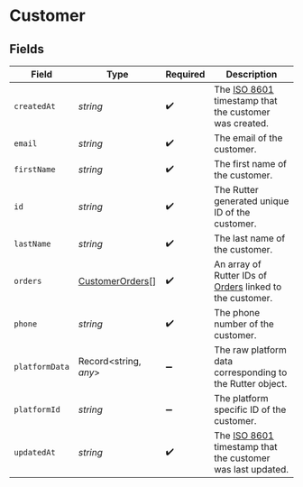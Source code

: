 # Customer


## Fields

| Field                                                                                                                | Type                                                                                                                 | Required                                                                                                             | Description                                                                                                          |
| -------------------------------------------------------------------------------------------------------------------- | -------------------------------------------------------------------------------------------------------------------- | -------------------------------------------------------------------------------------------------------------------- | -------------------------------------------------------------------------------------------------------------------- |
| `createdAt`                                                                                                          | *string*                                                                                                             | :heavy_check_mark:                                                                                                   | The [ISO 8601](https://www.iso.org/iso-8601-date-and-time-format.html) timestamp that the customer was created.      |
| `email`                                                                                                              | *string*                                                                                                             | :heavy_check_mark:                                                                                                   | The email of the customer.                                                                                           |
| `firstName`                                                                                                          | *string*                                                                                                             | :heavy_check_mark:                                                                                                   | The first name of the customer.                                                                                      |
| `id`                                                                                                                 | *string*                                                                                                             | :heavy_check_mark:                                                                                                   | The Rutter generated unique ID of the customer.                                                                      |
| `lastName`                                                                                                           | *string*                                                                                                             | :heavy_check_mark:                                                                                                   | The last name of the customer.                                                                                       |
| `orders`                                                                                                             | [CustomerOrders](../../models/shared/customerorders.md)[]                                                            | :heavy_check_mark:                                                                                                   | An array of Rutter IDs of [Orders](/rest/version/orders) linked to the customer.                                     |
| `phone`                                                                                                              | *string*                                                                                                             | :heavy_check_mark:                                                                                                   | The phone number of the customer.                                                                                    |
| `platformData`                                                                                                       | Record<string, *any*>                                                                                                | :heavy_minus_sign:                                                                                                   | The raw platform data corresponding to the Rutter object.                                                            |
| `platformId`                                                                                                         | *string*                                                                                                             | :heavy_minus_sign:                                                                                                   | The platform specific ID of the customer.                                                                            |
| `updatedAt`                                                                                                          | *string*                                                                                                             | :heavy_check_mark:                                                                                                   | The [ISO 8601](https://www.iso.org/iso-8601-date-and-time-format.html) timestamp that the customer was last updated. |